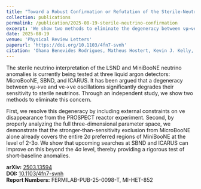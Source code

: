 ```yaml
---
title: "Toward a Robust Confirmation or Refutation of the Sterile-Neutrino Explanation of Short-Baseline Anomalies"
collection: publications
permalink: /publication/2025-08-19-sterile-neutrino-confirmation
excerpt: 'We show two methods to eliminate the degeneracy between νμ→νe and νe→νe oscillations in sterile neutrino searches, demonstrating that upcoming searches at SBND and ICARUS can provide a rigorous test of short-baseline anomalies beyond the 4σ level.'
date: 2025-08-19
venue: 'Physical Review Letters'
paperurl: 'https://doi.org/10.1103/4fn7-svnh'
citation: 'Ohana Benevides Rodrigues, Matheus Hostert, Kevin J. Kelly, Bryce Littlejohn, Pedro A.N. Machado, et al. (2025). &quot;Toward a Robust Confirmation or Refutation of the Sterile-Neutrino Explanation of Short-Baseline Anomalies.&quot; <i>Phys.Rev.Lett.</i> 135 (2025) 8, 081801.'
---
```


The sterile neutrino interpretation of the LSND and MiniBooNE neutrino anomalies is currently being tested at three liquid argon detectors: MicroBooNE, SBND, and ICARUS. It has been argued that a degeneracy between νμ→νe and νe→νe oscillations significantly degrades their sensitivity to sterile neutrinos. Through an independent study, we show two methods to eliminate this concern. 

First, we resolve this degeneracy by including external constraints on νe disappearance from the PROSPECT reactor experiment. Second, by properly analyzing the full three-dimensional parameter space, we demonstrate that the stronger-than-sensitivity exclusion from MicroBooNE alone already covers the entire 2σ preferred regions of MiniBooNE at the level of 2-3σ. We show that upcoming searches at SBND and ICARUS can improve on this beyond the 4σ level, thereby providing a rigorous test of short-baseline anomalies.

**arXiv:** [2503.13594](https://arxiv.org/abs/2503.13594)  
**DOI:** [10.1103/4fn7-svnh](https://doi.org/10.1103/4fn7-svnh)  
**Report Numbers:** FERMILAB-PUB-25-0098-T, MI-HET-852
